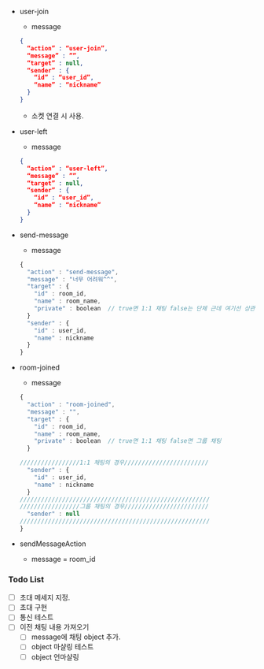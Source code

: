 - user-join
    - message
    
    ```json
    {
      “action” : “user-join”,
      “message” : ””,
      “target” : null,
      “sender” : {
        “id” : “user_id”,
        “name” : “nickname”
      } 
    }
    ```
    
    - 소켓 연결 시 사용.
    
- user-left
    - message
    
    ```json
    {
      “action” : “user-left”,
      “message” : ””,
      “target” : null,
      “sender” : {
        “id” : “user_id”,
        “name” : “nickname”
      } 
    }
    ```
    

- send-message
    - message
    
    ```jsx
    {
      "action" : "send-message",
      "message" : "너무 어려워^^",
      "target" : {
        "id" : room_id,
        "name" : room_name,
        "private" : boolean  // true면 1:1 채팅 false는 단체 근데 여기선 상관 없음
      }
      "sender" : {
        "id" : user_id,
        "name" : nickname
      }
    }
    ```
    

- room-joined
    - message
    
    ```jsx
    {
      "action" : "room-joined",
      "message" : "",
      "target" : {
        "id" : room_id,
        "name" : room_name,
        "private" : boolean  // true면 1:1 채팅 false면 그룹 채팅
      }
    
    /////////////////1:1 채팅의 경우////////////////////////
      "sender" : {
        "id" : user_id,
        "name" : nickname
      }
    //////////////////////////////////////////////////////
    /////////////////그룹 채팅의 경우////////////////////////
      "sender" : null
    //////////////////////////////////////////////////////
    }
    ```
    
- sendMessageAction
    - message = room_id




### Todo List

- [ ] 초대 메세지 지정.
- [ ] 초대 구현
- [ ] 통신 테스트
- [ ] 이전 채팅 내용 가져오기
  - [ ] message에 채팅 object 추가.
  - [ ] object 마샬링 테스트
  - [ ] object 언마샬링 

